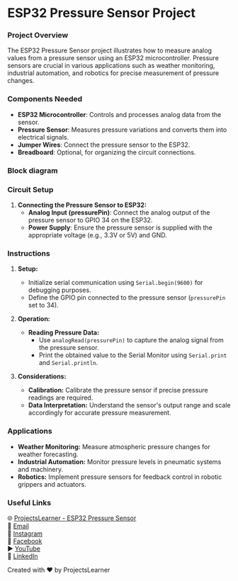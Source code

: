 # ESP32 Pressure Sensor Project

### Project Overview
The ESP32 Pressure Sensor project illustrates how to measure analog values from a pressure sensor using an ESP32 microcontroller. Pressure sensors are crucial in various applications such as weather monitoring, industrial automation, and robotics for precise measurement of pressure changes.

### Components Needed
- **ESP32 Microcontroller**: Controls and processes analog data from the sensor.
- **Pressure Sensor**: Measures pressure variations and converts them into electrical signals.
- **Jumper Wires**: Connect the pressure sensor to the ESP32.
- **Breadboard**: Optional, for organizing the circuit connections.

### Block diagram

### Circuit Setup
1. **Connecting the Pressure Sensor to ESP32:**
   - **Analog Input (pressurePin)**: Connect the analog output of the pressure sensor to GPIO 34 on the ESP32.
   - **Power Supply**: Ensure the pressure sensor is supplied with the appropriate voltage (e.g., 3.3V or 5V) and GND.

### Instructions
1. **Setup:**
   - Initialize serial communication using `Serial.begin(9600)` for debugging purposes.
   - Define the GPIO pin connected to the pressure sensor (`pressurePin` set to 34).

2. **Operation:**
   - **Reading Pressure Data:**
     - Use `analogRead(pressurePin)` to capture the analog signal from the pressure sensor.
     - Print the obtained value to the Serial Monitor using `Serial.print` and `Serial.println`.

3. **Considerations:**
   - **Calibration:** Calibrate the pressure sensor if precise pressure readings are required.
   - **Data Interpretation:** Understand the sensor's output range and scale accordingly for accurate pressure measurement.

### Applications
- **Weather Monitoring:** Measure atmospheric pressure changes for weather forecasting.
- **Industrial Automation:** Monitor pressure levels in pneumatic systems and machinery.
- **Robotics:** Implement pressure sensors for feedback control in robotic grippers and actuators.

### Useful Links
🌐 [ProjectsLearner - ESP32 Pressure Sensor](https://projectslearner.com/learn/esp32-pressure-sensor)  
📧 [Email](mailto:projectslearner@gmail.com)  
📸 [Instagram](https://www.instagram.com/projectslearner/)  
📘 [Facebook](https://www.facebook.com/projectslearner)  
▶️ [YouTube](https://www.youtube.com/@ProjectsLearner)  
📘 [LinkedIn](https://www.linkedin.com/in/projectslearner)

Created with ❤️ by ProjectsLearner
